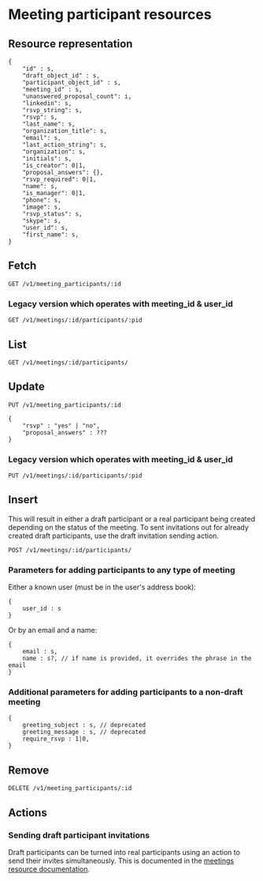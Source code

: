 # Meeting participant resources

## Resource representation

    {
        "id" : s,
        "draft_object_id" : s,
        "participant_object_id" : s,
        "meeting_id" : s,
        "unanswered_proposal_count": i,
        "linkedin": s,
        "rsvp_string": s,
        "rsvp": s,
        "last_name": s,
        "organization_title": s,
        "email": s,
        "last_action_string": s,
        "organization": s,
        "initials": s,
        "is_creator": 0|1,
        "proposal_answers": {},
        "rsvp_required": 0|1,
        "name": s,
        "is_manager": 0|1,
        "phone": s,
        "image": s,
        "rsvp_status": s,
        "skype": s,
        "user_id": s,
        "first_name": s,
    }

## Fetch

    GET /v1/meeting_participants/:id

### Legacy version which operates with meeting\_id & user\_id

    GET /v1/meetings/:id/participants/:pid   

## List

    GET /v1/meetings/:id/participants/

## Update

    PUT /v1/meeting_participants/:id
    
    {
        "rsvp" : "yes" | "no",
        "proposal_answers" : ???
    }

### Legacy version which operates with meeting\_id & user\_id

    PUT /v1/meetings/:id/participants/:pid

## Insert

This will result in either a draft participant or a real participant being created depending on the status of the meeting. To sent invitations out for already created draft participants, use the draft invitation sending action.

    POST /v1/meetings/:id/participants/

### Parameters for adding participants to any type of meeting

Either a known user (must be in the user's address book):

    {
        user_id : s
    }

Or by an email and a name:

    {
        email : s,
        name : s?, // if name is provided, it overrides the phrase in the email
    }

### Additional parameters for adding participants to a non-draft meeting

    {
        greeting_subject : s, // deprecated
        greeting_message : s, // deprecated
        require_rsvp : 1|0,
    }

## Remove

    DELETE /v1/meeting_participants/:id

## Actions

### Sending draft participant invitations

Draft participants can be turned into real participants using an action to send their invites simultaneously. This is documented in the [meetings resource documentation](../meetings).

